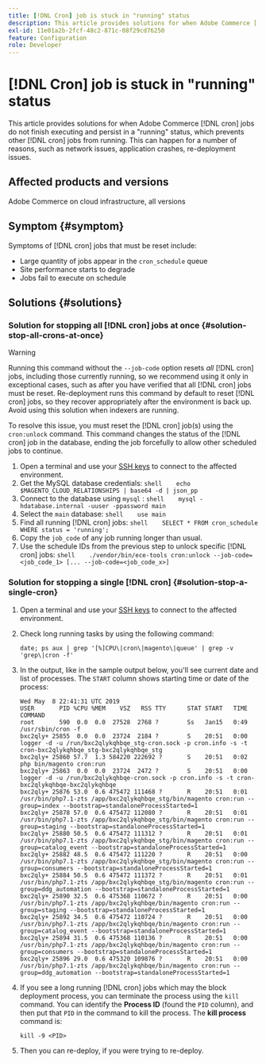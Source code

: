 ```yaml
---
title: [!DNL Cron] job is stuck in "running" status
description: This article provides solutions for when Adobe Commerce [!DNL cron] jobs do not finish executing and persist in a "running" status, which prevents other [!DNL cron] jobs from running. This can happen for a number of reasons, such as network issues, application crashes, re-deployment issues.
exl-id: 11e01a2b-2fcf-48c2-871c-08f29cd76250
feature: Configuration
role: Developer
---
```

# [!DNL Cron] job is stuck in "running" status

This article provides solutions for when Adobe Commerce [!DNL cron] jobs do not finish executing and persist in a "running" status, which prevents other [!DNL cron] jobs from running. This can happen for a number of reasons, such as network issues, application crashes, re-deployment issues.

## Affected products and versions

Adobe Commerce on cloud infrastructure, all versions

## Symptom {#symptom}

Symptoms of [!DNL cron] jobs that must be reset include:

* Large quantity of jobs appear in the `cron_schedule` queue
* Site performance starts to degrade
* Jobs fail to execute on schedule

## Solutions {#solutions}

### Solution for stopping all [!DNL cron] jobs at once {#solution-stop-all-crons-at-once}

>[!WARNING]
>
>Running this command without the `--job-code` option resets *all* [!DNL cron] jobs, including those currently running, so we recommend using it only in exceptional cases, such as after you have verified that all [!DNL cron] jobs must be reset. Re-deployment runs this command by default to reset [!DNL cron] jobs, so they recover appropriately after the environment is back up. Avoid using this solution when indexers are running.

To resolve this issue, you must reset the [!DNL cron] job(s) using the `cron:unlock` command. This command changes the status of the [!DNL cron] job in the database, ending the job forcefully to allow other scheduled jobs to continue.

1. Open a terminal and use your [SSH keys](https://experienceleague.adobe.com/en/docs/commerce-cloud-service/user-guide/develop/secure-connections) to connect to the affected environment.
1. Get the MySQL database credentials:    ```shell    echo $MAGENTO_CLOUD_RELATIONSHIPS | base64 -d | json_pp    ```
1. Connect to the database using `mysql` :    ```shell    mysql -hdatabase.internal -uuser -ppassword main    ```
1. Select the `main` database:    ```shell    use main    ```
1. Find all running [!DNL cron] jobs:    ```shell    SELECT * FROM cron_schedule WHERE status = 'running';    ```
1. Copy the `job_code` of any job running longer than usual.
1. Use the schedule IDs from the previous step to unlock specific [!DNL cron] jobs:    ```shell    ./vendor/bin/ece-tools cron:unlock --job-code=<job_code_1> [... --job-code=<job_code_x>]    ```

### Solution for stopping a single [!DNL cron] {#solution-stop-a-single-cron}

1. Open a terminal and use your [SSH keys](https://experienceleague.adobe.com/en/docs/commerce-cloud-service/user-guide/develop/secure-connections) to connect to the affected environment.
1. Check long running tasks by using the following command:

    ```date; ps aux | grep '[%]CPU\|cron\|magento\|queue' | grep -v 'grep\|cron -f'```

1. In the output, like in the sample output below, you'll see current date and list of processes. The `START` column shows starting time or date of the process:

    ```
    Wed May  8 22:41:31 UTC 2019
    USER       PID %CPU %MEM    VSZ   RSS TTY      STAT START   TIME COMMAND
    root       590  0.0  0.0  27528  2768 ?        Ss   Jan15   0:49 /usr/sbin/cron -f
    bxc2qly+ 25855  0.0  0.0  23724  2184 ?        S    20:51   0:00 logger -d -u /run/bxc2qlykqhbqe_stg-cron.sock -p cron.info -s -t cron-bxc2qlykqhbqe_stg-bxc2qlykqhbqe_stg
    bxc2qly+ 25860 57.7  1.3 584220 222692 ?       S    20:51   0:02 php bin/magento cron:run
    bxc2qly+ 25863  0.0  0.0  23724  2472 ?        S    20:51   0:00 logger -d -u /run/bxc2qlykqhbqe-cron.sock -p cron.info -s -t cron-bxc2qlykqhbqe-bxc2qlykqhbqe
    bxc2qly+ 25876 53.0  0.6 475472 111468 ?       R    20:51   0:01 /usr/bin/php7.1-zts /app/bxc2qlykqhbqe_stg/bin/magento cron:run --group=index --bootstrap=standaloneProcessStarted=1
    bxc2qly+ 25878 57.0  0.6 475472 112080 ?       R    20:51   0:01 /usr/bin/php7.1-zts /app/bxc2qlykqhbqe_stg/bin/magento cron:run --group=staging --bootstrap=standaloneProcessStarted=1
    bxc2qly+ 25880 50.5  0.6 475472 111312 ?       R    20:51   0:01 /usr/bin/php7.1-zts /app/bxc2qlykqhbqe_stg/bin/magento cron:run --group=catalog_event --bootstrap=standaloneProcessStarted=1
    bxc2qly+ 25882 48.5  0.6 475472 111220 ?       R    20:51   0:00 /usr/bin/php7.1-zts /app/bxc2qlykqhbqe_stg/bin/magento cron:run --group=consumers --bootstrap=standaloneProcessStarted=1
    bxc2qly+ 25884 50.5  0.6 475472 111372 ?       R    20:51   0:01 /usr/bin/php7.1-zts /app/bxc2qlykqhbqe_stg/bin/magento cron:run --group=ddg_automation --bootstrap=standaloneProcessStarted=1
    bxc2qly+ 25890 32.5  0.6 475368 110672 ?       R    20:51   0:00 /usr/bin/php7.1-zts /app/bxc2qlykqhbqe/bin/magento cron:run --group=staging --bootstrap=standaloneProcessStarted=1
    bxc2qly+ 25892 34.5  0.6 475472 110724 ?       R    20:51   0:00 /usr/bin/php7.1-zts /app/bxc2qlykqhbqe/bin/magento cron:run --group=catalog_event --bootstrap=standaloneProcessStarted=1
    bxc2qly+ 25894 31.5  0.6 475368 110136 ?       R    20:51   0:00 /usr/bin/php7.1-zts /app/bxc2qlykqhbqe/bin/magento cron:run --group=consumers --bootstrap=standaloneProcessStarted=1
    bxc2qly+ 25896 29.0  0.6 475320 109876 ?       R    20:51   0:00 /usr/bin/php7.1-zts /app/bxc2qlykqhbqe/bin/magento cron:run --group=ddg_automation --bootstrap=standaloneProcessStarted=1
    ```

1. If you see a long running [!DNL cron] jobs which may the block deployment process, you can terminate the process using the `kill` command. You can identify the **Process ID** (found the `PID` column), and then put that `PID` in the command to kill the process.
The **kill process** command is:

    ```kill -9 <PID>```

1. Then you can re-deploy, if you were trying to re-deploy.
